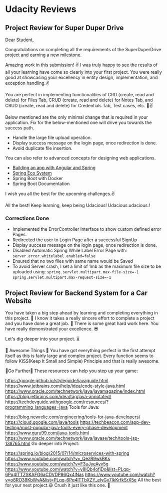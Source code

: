 # Udacity Reviews

## Project Review for Super Duper Drive

Dear Student,

Congratulations on completing all the requirements of the SuperDuperDrive project and earning a new milestone.

Amazing work in this submission! ✌ I was truly happy to see the results of all your learning have come so clearly into your first project. You were really good at showcasing your excellency in entity design, implementation, and exception handling.✌

You are perfect in implementing functionalities of CRD (create, read and delete) for Files Tab, CRUD (create, read and delete) for Notes Tab, and CRUD (create, read and delete) for Credentials Tab, Test cases, etc. 👏✌

Below mentioned are the only minimal change that is required in your application. Fix for the below-mentioned one will drive you towards the success path.

* Handle the large file upload operation.
* Display success message on the login page, once redirection is done.
* Avoid duplicate file insertion.

You can also refer to advanced concepts for designing web applications.

* [Building an app with Angular and Spring](https://developer.okta.com/blog/2019/05/13/angular-8-spring-boot-2)
* [Spring Eco System](https://stackify.com/spring-boot-level-up/)
* Spring Boot with Docker
* Spring Boot Documentation

I wish you all the best for the upcoming challenges.✌

All the best!
Keep learning, keep being Udacious! Udacious:udacious:!

### Corrections Done

* Implemented the ErrorController Interface to show custom defined error Pages.
* Redirected the user to Login Page after a successful SignUp
* Display success message on the login page, once redirection is done.
* Disabled Automatic Spring While Label Error Page with:
 `server.error.whitelabel.enabled=false`
* Ensured that no two files with same name would be Saved
* To avoid Server crash, I set a limit of 1mb as the maximum file size to be uploaded using:
 `spring.servlet.multipart.max-file-size=-1`
 `spring.servlet.multipart.max-request-size=-1`

## Project Review for Backend System for a Car Website

You have taken a big step ahead by learning and completing everything in this project. 🚀
I know it takes a really sincere effort to complete a project and you have done a great job. 👑
There is some great hard work here. You have really demonstrated your excellence. 😎

Let's dig deeper into your project. ⏳

🎉 Awesome Things 🎊
You have got everything perfect in the first attempt itself as this is fairly large and complex project.
Every function seems to follow KISS(Keep It Small and Simple) Principle and that is really awesome.

🐘Go Further💪
These resources can help you step up your game:

<https://google.github.io/styleguide/javaguide.html>
<https://www.jetbrains.com/help/idea/code-style-java.html>
<https://www.oracle.com/technetwork/java/javamagazine/index.html>
<https://blog.jetbrains.com/idea/tag/java-annotated/>
<https://techdevguide.withgoogle.com/resources/?programming_languages=java>
Tools for Java:

<https://blog.newrelic.com/engineering/tools-for-java-developers/>
<https://cloud.google.com/java/tools>
<https://techbeacon.com/app-dev-testing/most-popular-java-tools-every-phase-development>
<https://www.guru99.com/java-tools.html>
<https://www.oracle.com/technetwork/java/javase/tech/tools-jsp-138765.html>
Go deeper into Project:

<https://spring.io/blog/2015/07/14/microservices-with-spring>
<https://www.youtube.com/watch?v=_QezR9wkBKs>
<https://www.youtube.com/watch?v=F3uJyeAyv5g>
<https://www.youtube.com/watch?v=y8IQb4ofjDo&list=PLqq-6Pq4lTTZSKAFG6aCDVDP86Qx4lNas>
<https://www.youtube.com/watch?v=o8RO38KbWvA&list=PLqq-6Pq4lTTbXZY_elyGv7IkKrfkSrX5e>
All the best for your next project.😃 Crush it just like this one. 💪
